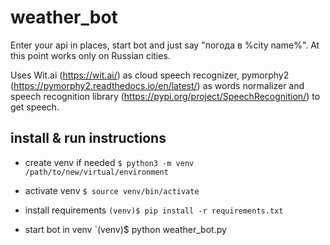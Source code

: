 # weather_bot

Enter your api in places, start bot and just say "погода в %city name%". At this point works only on Russian cities. 

Uses Wit.ai (https://wit.ai/) as cloud speech recognizer, pymorphy2 (https://pymorphy2.readthedocs.io/en/latest/) as words normalizer and speech recognition library (https://pypi.org/project/SpeechRecognition/) to get speech. 

##  install & run instructions 

* create venv if needed 
  `$ python3 -m venv /path/to/new/virtual/environment`

* activate venv 
  `$ source venv/bin/activate`

* install requirements
  `(venv)$ pip install -r requirements.txt`

* start bot in venv
  `(venv)$ python weather_bot.py
